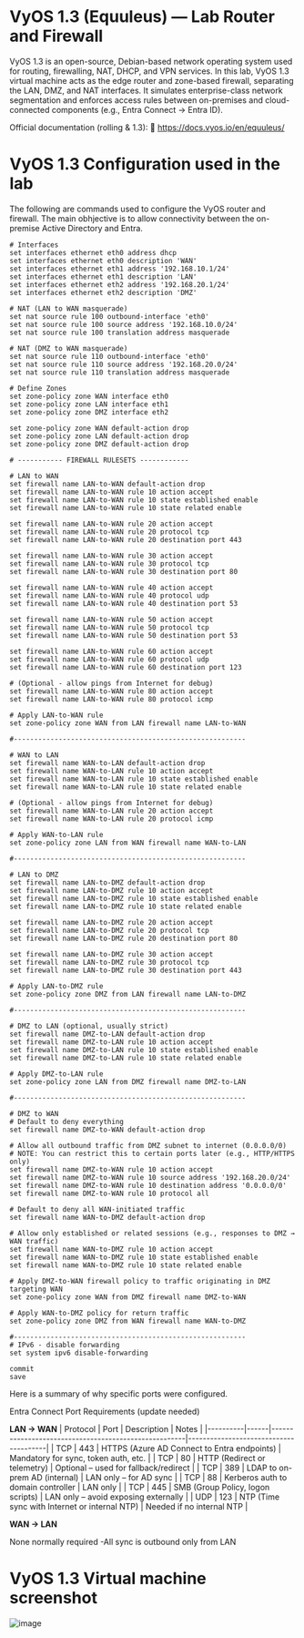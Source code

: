 # VyOS 1.3 (Equuleus) — Lab Router and Firewall

VyOS 1.3 is an open-source, Debian-based network operating system used for routing, firewalling, NAT, DHCP, and VPN services. In this lab, VyOS 1.3 virtual machine acts as the edge router and zone-based firewall, separating the LAN, DMZ, and NAT interfaces. It simulates enterprise-class network segmentation and enforces access rules between on-premises and cloud-connected components (e.g., Entra Connect → Entra ID).

Official documentation (rolling & 1.3):
🔗 https://docs.vyos.io/en/equuleus/


# VyOS 1.3 Configuration used in the lab

The following are commands used to configure the VyOS router and firewall. The main obhjective is to allow connectivity between the on-premise Active Directory and Entra.
```
# Interfaces
set interfaces ethernet eth0 address dhcp
set interfaces ethernet eth0 description 'WAN'
set interfaces ethernet eth1 address '192.168.10.1/24'
set interfaces ethernet eth1 description 'LAN'
set interfaces ethernet eth2 address '192.168.20.1/24'
set interfaces ethernet eth2 description 'DMZ'

# NAT (LAN to WAN masquerade)
set nat source rule 100 outbound-interface 'eth0'
set nat source rule 100 source address '192.168.10.0/24'
set nat source rule 100 translation address masquerade

# NAT (DMZ to WAN masquerade)
set nat source rule 110 outbound-interface 'eth0'
set nat source rule 110 source address '192.168.20.0/24'
set nat source rule 110 translation address masquerade

# Define Zones
set zone-policy zone WAN interface eth0
set zone-policy zone LAN interface eth1
set zone-policy zone DMZ interface eth2

set zone-policy zone WAN default-action drop
set zone-policy zone LAN default-action drop
set zone-policy zone DMZ default-action drop

# ----------- FIREWALL RULESETS ------------

# LAN to WAN
set firewall name LAN-to-WAN default-action drop
set firewall name LAN-to-WAN rule 10 action accept
set firewall name LAN-to-WAN rule 10 state established enable
set firewall name LAN-to-WAN rule 10 state related enable

set firewall name LAN-to-WAN rule 20 action accept
set firewall name LAN-to-WAN rule 20 protocol tcp
set firewall name LAN-to-WAN rule 20 destination port 443

set firewall name LAN-to-WAN rule 30 action accept
set firewall name LAN-to-WAN rule 30 protocol tcp
set firewall name LAN-to-WAN rule 30 destination port 80

set firewall name LAN-to-WAN rule 40 action accept
set firewall name LAN-to-WAN rule 40 protocol udp
set firewall name LAN-to-WAN rule 40 destination port 53

set firewall name LAN-to-WAN rule 50 action accept
set firewall name LAN-to-WAN rule 50 protocol tcp
set firewall name LAN-to-WAN rule 50 destination port 53

set firewall name LAN-to-WAN rule 60 action accept
set firewall name LAN-to-WAN rule 60 protocol udp
set firewall name LAN-to-WAN rule 60 destination port 123

# (Optional - allow pings from Internet for debug)
set firewall name LAN-to-WAN rule 80 action accept
set firewall name LAN-to-WAN rule 80 protocol icmp

# Apply LAN-to-WAN rule
set zone-policy zone WAN from LAN firewall name LAN-to-WAN

#---------------------------------------------------------

# WAN to LAN
set firewall name WAN-to-LAN default-action drop
set firewall name WAN-to-LAN rule 10 action accept
set firewall name WAN-to-LAN rule 10 state established enable
set firewall name WAN-to-LAN rule 10 state related enable

# (Optional - allow pings from Internet for debug)
set firewall name WAN-to-LAN rule 20 action accept
set firewall name WAN-to-LAN rule 20 protocol icmp

# Apply WAN-to-LAN rule
set zone-policy zone LAN from WAN firewall name WAN-to-LAN

#---------------------------------------------------------

# LAN to DMZ
set firewall name LAN-to-DMZ default-action drop
set firewall name LAN-to-DMZ rule 10 action accept
set firewall name LAN-to-DMZ rule 10 state established enable
set firewall name LAN-to-DMZ rule 10 state related enable

set firewall name LAN-to-DMZ rule 20 action accept
set firewall name LAN-to-DMZ rule 20 protocol tcp
set firewall name LAN-to-DMZ rule 20 destination port 80

set firewall name LAN-to-DMZ rule 30 action accept
set firewall name LAN-to-DMZ rule 30 protocol tcp
set firewall name LAN-to-DMZ rule 30 destination port 443

# Apply LAN-to-DMZ rule
set zone-policy zone DMZ from LAN firewall name LAN-to-DMZ

#---------------------------------------------------------

# DMZ to LAN (optional, usually strict)
set firewall name DMZ-to-LAN default-action drop
set firewall name DMZ-to-LAN rule 10 action accept
set firewall name DMZ-to-LAN rule 10 state established enable
set firewall name DMZ-to-LAN rule 10 state related enable

# Apply DMZ-to-LAN rule
set zone-policy zone LAN from DMZ firewall name DMZ-to-LAN

#---------------------------------------------------------

# DMZ to WAN
# Default to deny everything
set firewall name DMZ-to-WAN default-action drop

# Allow all outbound traffic from DMZ subnet to internet (0.0.0.0/0)
# NOTE: You can restrict this to certain ports later (e.g., HTTP/HTTPS only)
set firewall name DMZ-to-WAN rule 10 action accept
set firewall name DMZ-to-WAN rule 10 source address '192.168.20.0/24'
set firewall name DMZ-to-WAN rule 10 destination address '0.0.0.0/0'
set firewall name DMZ-to-WAN rule 10 protocol all

# Default to deny all WAN-initiated traffic
set firewall name WAN-to-DMZ default-action drop

# Allow only established or related sessions (e.g., responses to DMZ → WAN traffic)
set firewall name WAN-to-DMZ rule 10 action accept
set firewall name WAN-to-DMZ rule 10 state established enable
set firewall name WAN-to-DMZ rule 10 state related enable

# Apply DMZ-to-WAN firewall policy to traffic originating in DMZ targeting WAN
set zone-policy zone WAN from DMZ firewall name DMZ-to-WAN

# Apply WAN-to-DMZ policy for return traffic
set zone-policy zone DMZ from WAN firewall name WAN-to-DMZ

#---------------------------------------------------------
# IPv6 - disable forwarding
set system ipv6 disable-forwarding

commit
save
```

Here is a summary of why specific ports were configured.

Entra Connect Port Requirements (update needed)

**LAN → WAN** 
| Protocol | Port | Description                                          | Notes                                 |
|----------|------|------------------------------------------------------|---------------------------------------|
| TCP      | 443  | HTTPS (Azure AD Connect to Entra endpoints)         | Mandatory for sync, token auth, etc.  |
| TCP      | 80   | HTTP (Redirect or telemetry)                        | Optional – used for fallback/redirect |
| TCP      | 389  | LDAP to on-prem AD (internal)                       | LAN only – for AD sync                |
| TCP      | 88   | Kerberos auth to domain controller                  | LAN only                              |
| TCP      | 445  | SMB (Group Policy, logon scripts)                   | LAN only – avoid exposing externally  |
| UDP      | 123  | NTP (Time sync with Internet or internal NTP)       | Needed if no internal NTP             |

**WAN → LAN** 

None normally required -All sync is outbound only from LAN 

# VyOS 1.3 Virtual machine screenshot

![image](https://github.com/user-attachments/assets/bbc282bd-7b3a-4c93-a91b-b22037cb6a5e)
